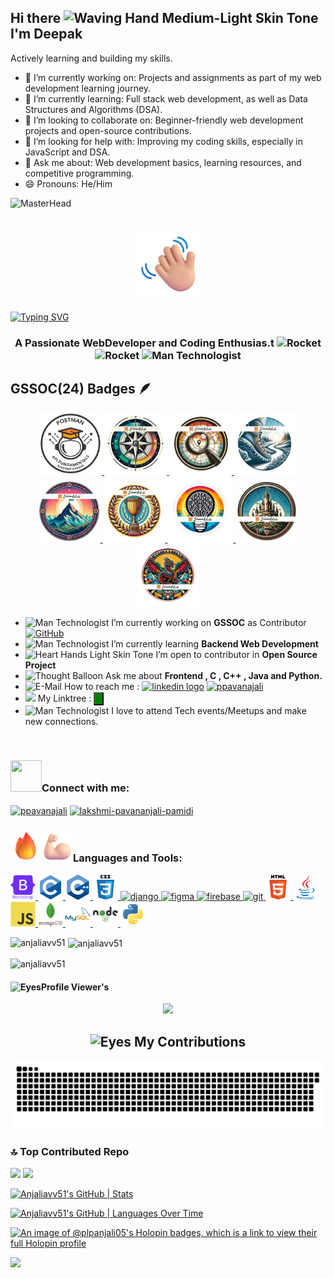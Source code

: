 
## Hi there <img src="https://raw.githubusercontent.com/Tarikul-Islam-Anik/Animated-Fluent-Emojis/master/Emojis/Hand%20gestures/Waving%20Hand%20Medium-Light%20Skin%20Tone.png" alt="Waving Hand Medium-Light Skin Tone" width="35" height="35" /> I'm Deepak

<!-- <div align="center">
  
  [![Typing SVG](https://readme-typing-svg.demolab.com?font=Poppins&weight=600&pause=1000&color=217BF7&width=435&lines=Learning+FullStack+Web+Development;Learning+DSA+using+CPP)](https://git.io/typing-svg) -->

  
  
  Actively learning and building my skills.
<!--   
  <br><br>
  
</div> -->

- 🔭 I’m currently working on: Projects and assignments as part of my web development learning journey.
- 🌱 I’m currently learning: Full stack web development, as well as Data Structures and Algorithms (DSA).
- 👯 I’m looking to collaborate on: Beginner-friendly web development projects and open-source contributions.
- 🤔 I’m looking for help with: Improving my coding skills, especially in JavaScript and DSA.
- 💬 Ask me about: Web development basics, learning resources, and competitive programming.
- 😄 Pronouns: He/Him

![MasterHead](https://user-images.githubusercontent.com/67194519/173735367-b75edb3b-61ec-4323-a10f-5d98e1d7b97a.gif)

<h1 align="center"><img src="https://github.com/Tarikul-Islam-Anik/tarikul-islam-anik/blob/main/assets/images/Waving%20Hand%20Medium-Light%20Skin%20Tone.png" width="100px"></h1>

[![Typing SVG](https://readme-typing-svg.demolab.com?font=Comfortaa&size=100&pause=1000&color=black&center=true&vCenter=true&width=2000&height=200&lines=I+am+Rajveer+Singh;DEVOPS;OPEN+SOURCE;CODING;AIML)](https://git.io/typing-svg)

<h3 align="center">A Passionate WebDeveloper and Coding Enthusias.t <img src="https://raw.githubusercontent.com/Tarikul-Islam-Anik/Animated-Fluent-Emojis/master/Emojis/Travel%20and%20places/Star.png" alt="Rocket" width="25" height="25" /> <img src="https://raw.githubusercontent.com/Tarikul-Islam-Anik/Animated-Fluent-Emojis/master/Emojis/Travel%20and%20places/Rocket.png" alt="Rocket" width="25" height="25" /> <img src="https://github.com/Tarikul-Islam-Anik/Animated-Fluent-Emojis/blob/master/Emojis/People%20with%20professions/Woman%20Technologist%20Light%20Skin%20Tone.png" alt="Man Technologist" width="25" height="25" /></h3>

## GSSOC(24) Badges 🪶
<div style='display:flex; align-items:center; gap: 10px;' align='center'><a href="https://gssoc.girlscript.tech/leaderboard">
<img src="https://raw.githubusercontent.com/girlscript/gssoc-website-new/main/public/badges/postman.png" width="100px" height="100px" />
  <img src="https://github.com/girlscript/gssoc-website-new/blob/main/public/badges/1.png" width="100px" height="100px" />
  <img src="https://github.com/girlscript/gssoc-website-new/blob/main/public/badges/2.png" width="100px" height="100px" />
  <img src="https://github.com/girlscript/gssoc-website-new/blob/main/public/badges/3.png" width="100px" height="100px" />
  <img src="https://github.com/girlscript/gssoc-website-new/blob/main/public/badges/4.png" width="100px" height="100px" />
  <img src="https://github.com/girlscript/gssoc-website-new/blob/main/public/badges/5.png" width="100px" height="100px" />
  <img src="https://github.com/girlscript/gssoc-website-new/blob/main/public/badges/6.png" width="105px" height="105px" />
  <img src="https://github.com/girlscript/gssoc-website-new/blob/main/public/badges/7.png" width="100px" height="100px" />
  <img src="https://github.com/girlscript/gssoc-website-new/blob/main/public/badges/8.png" width="100px" height="100px" /></a>
</div>

- <img src="https://github.com/Tarikul-Islam-Anik/Animated-Fluent-Emojis/blob/master/Emojis/People%20with%20professions/Woman%20Technologist%20Light%20Skin%20Tone.png" alt="Man Technologist" width="25" height="25" /> I’m currently working on **GSSOC** as Contributor<a href="" target="_blank" title="GitHub" rel="noreferrer"><img src="https://www.vectorlogo.zone/logos/github/github-tile.svg" alt="GitHub" width="30" height="30"/></a><br> 
- <img src="https://github.com/Tarikul-Islam-Anik/Animated-Fluent-Emojis/blob/master/Emojis/People%20with%20professions/Woman%20Technologist%20Light%20Skin%20Tone.png" alt="Man Technologist" width="25" height="25" /> I’m currently learning **Backend Web Development**<br>
- <img src="https://raw.githubusercontent.com/Tarikul-Islam-Anik/Animated-Fluent-Emojis/master/Emojis/Hand%20gestures/Heart%20Hands%20Light%20Skin%20Tone.png" alt="Heart Hands Light Skin Tone" width="25" height="25" /> I’m open to contributor in **Open Source Project**<br>
- <img src="https://raw.githubusercontent.com/Tarikul-Islam-Anik/Animated-Fluent-Emojis/master/Emojis/Smilies/Thought%20Balloon.png" alt="Thought Balloon" width="25" height="25" /> Ask me about **Frontend , C , C++ , Java and Python.** <br>
- <img src="https://raw.githubusercontent.com/Tarikul-Islam-Anik/Animated-Fluent-Emojis/master/Emojis/Objects/E-Mail.png" alt="E-Mail" width="25" height="25" /> How to reach me :    <a href="https://www.linkedin.com/in/lakshmi-pavananjali-pamidi-766760296/">  <img src="https://img.shields.io/static/v1?message=LinkedIn&logo=linkedin&label=&color=0077B5&logoColor=white&labelColor=&style=for-the-badge" height="28" alt="linkedin logo"  /></a>
<a href="https://twitter.com/ppavanajali" target="blank"><img src="https://img.shields.io/twitter/follow/ppavanajali?logo=twitter&style=for-the-badge" alt="ppavanajali" /></a><br>
- <img src="https://github.com/Tarikul-Islam-Anik/Animated-Fluent-Emojis/blob/master/Emojis/Smilies/Smiling%20Face.png" width="35"> My Linktree : <a href="https://linktr.ee/plpavananjali?utm_source=linktree_admin_share"><button style="background-color:green;height=25;width:10;"></a><br>
- <img src="https://github.com/Tarikul-Islam-Anik/Animated-Fluent-Emojis/blob/master/Emojis/People%20with%20professions/Woman%20Technologist%20Light%20Skin%20Tone.png" alt="Man Technologist" width="25" height="25" /> I love to attend Tech events/Meetups and make new connections.<br>
<br>
<h3 align="left"><img src="https://github.com/Tarikul-Islam-Anik/Animated-Fluent-Emojis/blob/master/Emojis/Hand%20gestures/Folded%20Hands%20Light%20Skin%20Tone.png" width="50" height="50">Connect with me:</h3>
<p align="left">
<a href="https://twitter.com/ppavanajali" target="blank"><img align="center" src="https://raw.githubusercontent.com/rahuldkjain/github-profile-readme-generator/master/src/images/icons/Social/twitter.svg" alt="ppavanajali" height="30" width="40" /></a>
<a href="https://linkedin.com/in/lakshmi-pavananjali-pamidi" target="blank"><img align="center" src="https://raw.githubusercontent.com/rahuldkjain/github-profile-readme-generator/master/src/images/icons/Social/linked-in-alt.svg" alt="lakshmi-pavananjali-pamidi" height="30" width="40" /></a>
</p>

<h3 align="left"><img src="https://github.com/Tarikul-Islam-Anik/tarikul-islam-anik/blob/main/assets/images/Fire.png" width="50"><img src="https://github.com/Tarikul-Islam-Anik/tarikul-islam-anik/blob/main/assets/images/Flexed%20Biceps%20Light%20Skin%20Tone.png" width="50">Languages and Tools:</h3>
<p align="left"> <a href="https://getbootstrap.com" target="_blank" rel="noreferrer"> <img src="https://raw.githubusercontent.com/devicons/devicon/master/icons/bootstrap/bootstrap-plain-wordmark.svg" alt="bootstrap" width="40" height="40"/> </a> <a href="https://www.cprogramming.com/" target="_blank" rel="noreferrer"> <img src="https://raw.githubusercontent.com/devicons/devicon/master/icons/c/c-original.svg" alt="c" width="40" height="40"/> </a> <a href="https://www.w3schools.com/cpp/" target="_blank" rel="noreferrer"> <img src="https://raw.githubusercontent.com/devicons/devicon/master/icons/cplusplus/cplusplus-original.svg" alt="cplusplus" width="40" height="40"/> </a> <a href="https://www.w3schools.com/css/" target="_blank" rel="noreferrer"> <img src="https://raw.githubusercontent.com/devicons/devicon/master/icons/css3/css3-original-wordmark.svg" alt="css3" width="40" height="40"/> </a> <a href="https://www.djangoproject.com/" target="_blank" rel="noreferrer"> <img src="https://cdn.worldvectorlogo.com/logos/django.svg" alt="django" width="40" height="40"/> </a> <a href="https://www.figma.com/" target="_blank" rel="noreferrer"> <img src="https://www.vectorlogo.zone/logos/figma/figma-icon.svg" alt="figma" width="40" height="40"/> </a> <a href="https://firebase.google.com/" target="_blank" rel="noreferrer"> <img src="https://www.vectorlogo.zone/logos/firebase/firebase-icon.svg" alt="firebase" width="40" height="40"/> </a> <a href="https://git-scm.com/" target="_blank" rel="noreferrer"> <img src="https://www.vectorlogo.zone/logos/git-scm/git-scm-icon.svg" alt="git" width="40" height="40"/> </a> <a href="https://www.w3.org/html/" target="_blank" rel="noreferrer"> <img src="https://raw.githubusercontent.com/devicons/devicon/master/icons/html5/html5-original-wordmark.svg" alt="html5" width="40" height="40"/> </a> <a href="https://www.java.com" target="_blank" rel="noreferrer"> <img src="https://raw.githubusercontent.com/devicons/devicon/master/icons/java/java-original.svg" alt="java" width="40" height="40"/> </a> <a href="https://developer.mozilla.org/en-US/docs/Web/JavaScript" target="_blank" rel="noreferrer"> <img src="https://raw.githubusercontent.com/devicons/devicon/master/icons/javascript/javascript-original.svg" alt="javascript" width="40" height="40"/> </a> 
  <a href="https://www.mongodb.com/" target="_blank" rel="noreferrer"> <img src="https://raw.githubusercontent.com/devicons/devicon/master/icons/mongodb/mongodb-original-wordmark.svg" alt="mongodb" width="40" height="40"/> </a> <a href="https://www.mysql.com/" target="_blank" rel="noreferrer"> <img src="https://raw.githubusercontent.com/devicons/devicon/master/icons/mysql/mysql-original-wordmark.svg" alt="mysql" width="40" height="40"/> </a> <a href="https://nodejs.org" target="_blank" rel="noreferrer"> <img src="https://raw.githubusercontent.com/devicons/devicon/master/icons/nodejs/nodejs-original-wordmark.svg" alt="nodejs" width="40" height="40"/> </a> <a href="https://www.python.org" target="_blank" rel="noreferrer"> <img src="https://raw.githubusercontent.com/devicons/devicon/master/icons/python/python-original.svg" alt="python" width="40" height="40"/> </a> </p>

<p><img align="left" src="https://github-readme-stats.vercel.app/api/top-langs?username=anjaliavv51&show_icons=true&locale=en&layout=compact" alt="anjaliavv51" /></p>

<p>&nbsp;<img align="center" src="https://github-readme-stats.vercel.app/api?username=anjaliavv51&show_icons=true&locale=en" alt="anjaliavv51" /></p>

<p><img align="center" src="https://github-readme-streak-stats.herokuapp.com/?user=anjaliavv51&" alt="anjaliavv51" /></p>

<h4><img src="https://raw.githubusercontent.com/Tarikul-Islam-Anik/Animated-Fluent-Emojis/master/Emojis/Hand%20gestures/Eyes.png" alt="Eyes" width="60" height="60" />Profile Viewer's</h4>
  
  <div align="center">
    <img src="https://profile-counter.glitch.me/anjaliavv51/count.svg?"  />
  </div>

  <div align="center">
    <h2><img src="https://raw.githubusercontent.com/Tarikul-Islam-Anik/Animated-Fluent-Emojis/master/Emojis/Hand%20gestures/Eyes.png" alt="Eyes" width="60" height="60" /> My Contributions </h2>
  <img src="https://github.com/Anjaliavv51/Anjaliavv51/blob/output/github-contribution-grid-snake.svg" alt="light">
  <!--img src="https://github.com/Anjaliavv51/Anjaliavv51/blob/output/github-contribution-grid-snake-dark.svg" alt="dark"-->
  </div>

### 🔝 Top Contributed Repo
![](https://github-contributor-stats.vercel.app/api?username=Anjaliavv51&limit=5&theme=radical&combine_all_yearly_contributions=true)
<img src="https://user-images.githubusercontent.com/73097560/115834477-dbab4500-a447-11eb-908a-139a6edaec5c.gif">

[![Anjaliavv51's GitHub | Stats](https://stats.quine.sh/Anjaliavv51/github?theme=dark)](https://quine.sh?utm_source=widgets&utm_campaign=Ojas-Arora)

[![Anjaliavv51's GitHub | Languages Over Time](https://stats.quine.sh/Anjaliavv51/languages-over-time?theme=dark)](https://quine.sh?utm_source=widgets&utm_campaign=Anjaliavv51)
<!-- Proudly created with GPRM ( https://gprm.itsvg.in ) -->

[![An image of @plpanjali05's Holopin badges, which is a link to view their full Holopin profile](https://holopin.me/plpanjali05)](https://holopin.io/@plpanjali05)



<img src="https://raw.githubusercontent.com/Trilokia/Trilokia/379277808c61ef204768a61bbc5d25bc7798ccf1/bottom_header.svg" />
